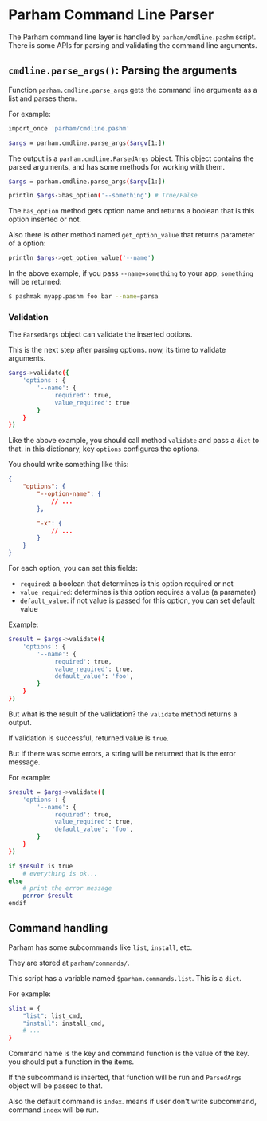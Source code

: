 # Parham Command Line Parser
The Parham command line layer is handled by `parham/cmdline.pashm` script.
There is some APIs for parsing and validating the command line arguments.

## `cmdline.parse_args()`: Parsing the arguments
Function `parham.cmdline.parse_args` gets the command line arguments as a list and parses them.

For example:

```bash
import_once 'parham/cmdline.pashm'

$args = parham.cmdline.parse_args($argv[1:])
```

The output is a `parham.cmdline.ParsedArgs` object. This object contains the parsed arguments,
and has some methods for working with them.

```bash
$args = parham.cmdline.parse_args($argv[1:])

println $args->has_option('--something') # True/False
```

The `has_option` method gets option name and returns a boolean that is this option inserted or not.

Also there is other method named `get_option_value` that returns parameter of a option:

```bash
println $args->get_option_value('--name')
```

In the above example, if you pass `--name=something` to your app, `something` will be returned:

```bash
$ pashmak myapp.pashm foo bar --name=parsa
```

### Validation
The `ParsedArgs` object can validate the inserted options.

This is the next step after parsing options. now, its time to validate arguments.

```bash
$args->validate({
    'options': {
        '--name': {
            'required': true,
            'value_required': true
        }
    }
})
```

Like the above example, you should call method `validate` and pass a `dict` to that. in this dictionary,
key `options` configures the options.

You should write something like this:

```json
{
    "options": {
        "--option-name": {
            // ...
        },

        "-x": {
            // ...
        }
    }
}
```

For each option, you can set this fields:

- `required`: a boolean that determines is this option required or not
- `value_required`: determines is this option requires a value (a parameter)
- `default_value`: if not value is passed for this option, you can set default value

Example:

```bash
$result = $args->validate({
    'options': {
        '--name': {
            'required': true,
            'value_required': true,
            'default_value': 'foo',
        }
    }
})
```

But what is the result of the validation? the `validate` method returns a output.

If validation is successful, returned value is `true`.

But if there was some errors, a string will be returned that is the error message.

For example:

```bash
$result = $args->validate({
    'options': {
        '--name': {
            'required': true,
            'value_required': true,
            'default_value': 'foo',
        }
    }
})

if $result is true
    # everything is ok...
else
    # print the error message
    perror $result
endif
```

## Command handling
Parham has some subcommands like `list`, `install`, etc.

They are stored at `parham/commands/`.

This script has a variable named `$parham.commands.list`. This is a `dict`.

For example:

```bash
$list = {
    "list": list_cmd,
    "install": install_cmd,
    # ...
}
```

Command name is the key and command function is the value of the key. you should put a function in the items.

If the subcommand is inserted, that function will be run and `ParsedArgs` object will be passed to that.

Also the default command is `index`. means if user don't write subcommand, command `index` will be run.
